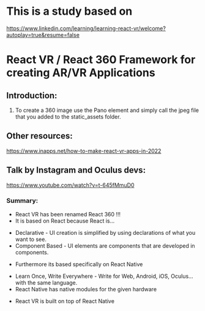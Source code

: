 # This is a study based on 
https://www.linkedin.com/learning/learning-react-vr/welcome?autoplay=true&resume=false

# React VR / React 360 Framework for creating AR/VR Applications

## Introduction:

1. To create a 360 image use the Pano element and simply call the jpeg file that you added to the static_assets folder.

## Other resources:

https://www.inapps.net/how-to-make-react-vr-apps-in-2022

## Talk by Instagram and Oculus devs:

https://www.youtube.com/watch?v=t-645fMmuD0

### Summary:
- React VR has been renamed React 360 !!!
- It is based on React because React is...
* Declarative - UI creation is simplified by using declarations of what you want to see.
* Component Based - UI elements are components that are developed in components.

- Furthermore its based specifically on React Native
* Learn Once, Write Everywhere - Write for Web, Android, iOS, Oculus... with the same language.
* React Native has native modules for the given hardware

- React VR is built on top of React Native




